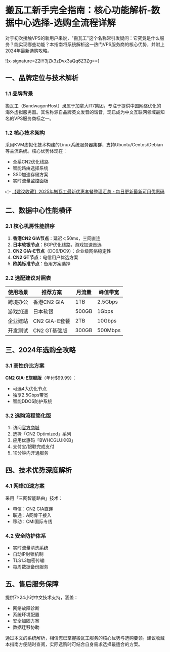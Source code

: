# 搬瓦工新手完全指南：核心功能解析-数据中心选择-选购全流程详解

对于初次接触VPS的新用户来说，"搬瓦工"这个名称常引发疑问：它究竟是什么服务？能实现哪些功能？本指南将系统解析这一热门VPS服务商的核心优势，并附上2024年最新选购攻略。

![x-signature=Z2iY3jZk3zDvx3aQq6Z3Zg==]

## 一、品牌定位与技术解析
### 1.1 品牌背景
搬瓦工（BandwagonHost）隶属于加拿大IT7集团，专注于提供中国网络优化的海外虚拟服务器。其名称源自品牌英文发音的谐音，现已成为中文互联网领域最知名的VPS服务商标之一。

### 1.2 核心技术架构
采用KVM虚拟化技术构建的Linux系统服务器集群，支持Ubuntu/Centos/Debian等主流系统。核心优势体现在：
- 全系CN2优化线路
- 智能路由选择系统
- SSD加速存储方案
- 实时流量监控面板

👉 [【建议收藏】2025年搬瓦工最新优惠套餐整理汇总 - 每日更新最新可用优惠码](https://bit.ly/banwagon)

## 二、数据中心性能横评
### 2.1 核心机房性能排序
1. **香港CN2 GIA节点**：延迟＜50ms，三网直连
2. **日本软银节点**：BGP优化线路，游戏加速首选
3. **CN2 GIA-E节点**（DC6/DC9）：企业级网络稳定性
4. **CN2 GT节点**：电信用户优选方案
5. **欧美标准节点**：备用方案选择

### 2.2 选配建议对照表
| 使用场景       | 推荐方案               | 月流量 | 峰值带宽 |
|----------------|------------------------|--------|----------|
| 跨境办公       | 香港CN2 GIA           | 1TB    | 2.5Gbps  |
| 游戏加速       | 日本软银              | 500GB  | 1Gbps    |
| 企业建站       | CN2 GIA-E套餐         | 2TB    | 10Gbps   |
| 开发测试       | CN2 GT基础版          | 300GB  | 500Mbps   |

## 三、2024年选购全攻略
### 3.1 高性价比方案
**CN2 GIA-E旗舰版**（年付$99.99）：
- 可选4大优化节点
- 独享2.5Gbps带宽
- 智能DDOS防护系统

### 3.2 选购流程简化版
1. 访问[官方商城](https://bit.ly/banwagon)
2. 选择「CN2 Optimized」系列
3. 应用优惠码「BWHCGLUKKB」
4. 支付宝/银联完成支付
5. 10分钟内开通服务

## 四、技术优势深度解析
### 4.1 网络加速方案
采用「三网智能路由」技术：
- 电信：CN2 GIA直连
- 联通：A网骨干接入
- 移动：CMI国际专线

### 4.2 安全防护体系
- 实时流量清洗系统
- 自动IP封锁机制
- TLS1.3加密传输
- 每周数据备份服务

## 五、售后服务保障
提供7×24小时中文技术支持，涵盖：
- 网络故障诊断
- 系统环境配置
- 安全加固方案
- 数据迁移协助

通过本文的系统解析，相信您已掌握搬瓦工服务的核心优势与选购要领。建议收藏本指南方便随时查阅，实际选购时可结合自身需求选择最适合的方案。